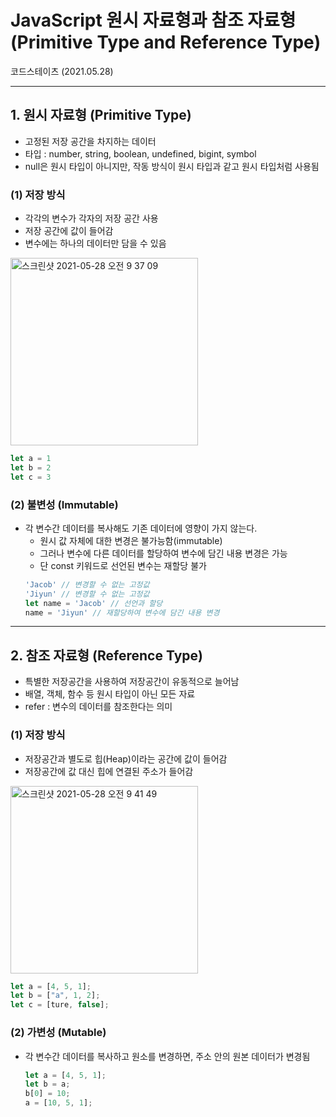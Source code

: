 # JavaScript 원시 자료형과 참조 자료형 (Primitive Type and Reference Type)
코드스테이츠 (2021.05.28)

***

## 1. 원시 자료형 (Primitive Type)
- 고정된 저장 공간을 차지하는 데이터
- 타입 : number, string, boolean, undefined, bigint, symbol
- null은 원시 타입이 아니지만, 작동 방식이 원시 타입과 같고 원시 타입처럼 사용됨

### (1) 저장 방식
- 각각의 변수가 각자의 저장 공간 사용
- 저장 공간에 값이 들어감
- 변수에는 하나의 데이터만 담을 수 있음

<img width="300" alt="스크린샷 2021-05-28 오전 9 37 09" src="https://user-images.githubusercontent.com/80403988/119914669-aee4d300-bf9b-11eb-8820-b26184a78dae.png">

  ```js
  let a = 1
  let b = 2
  let c = 3
```

### (2) 불변성 (Immutable)
- 각 변수간 데이터를 복사해도 기존 데이터에 영향이 가지 않는다.
  - 원시 값 자체에 대한 변경은 불가능함(immutable)
  - 그러나 변수에 다른 데이터를 할당하여 변수에 담긴 내용 변경은 가능
  - 단 const 키워드로 선언된 변수는 재할당 불가
  ```js
  'Jacob' // 변경할 수 없는 고정값
  'Jiyun' // 변경할 수 없는 고정값
  let name = 'Jacob' // 선언과 할당
  name = 'Jiyun' // 재할당하여 변수에 담긴 내용 변경
  ```

***  

## 2. 참조 자료형 (Reference Type)
- 특별한 저장공간을 사용하여 저장공간이 유동적으로 늘어남
- 배열, 객체, 함수 등 원시 타입이 아닌 모든 자료
- refer : 변수의 데이터를 참조한다는 의미

### (1) 저장 방식
- 저장공간과 별도로 힙(Heap)이라는 공간에 값이 들어감
- 저장공간에 값 대신 힙에 연결된 주소가 들어감

<img width="300" alt="스크린샷 2021-05-28 오전 9 41 49" src="https://user-images.githubusercontent.com/80403988/119914683-b73d0e00-bf9b-11eb-9ca1-cbbcc8e77072.png">

  ```js
  let a = [4, 5, 1];
  let b = ["a", 1, 2];
  let c = [ture, false];
  ```
### (2) 가변성 (Mutable)  
- 각 변수간 데이터를 복사하고 원소를 변경하면, 주소 안의 원본 데이터가 변경됨
  ```js
  let a = [4, 5, 1];
  let b = a;
  b[0] = 10;
  a = [10, 5, 1];
  ```
  